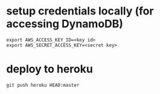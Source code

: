 # setup credentials locally (for accessing DynamoDB)
```
export AWS_ACCESS_KEY_ID=<key id>
export AWS_SECRET_ACCESS_KEY=<secret key>

```

# deploy to heroku

`git push heroku HEAD:master`



